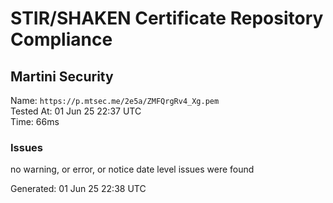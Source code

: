 # STIR/SHAKEN Certificate Repository Compliance

## Martini Security

Name: `https://p.mtsec.me/2e5a/ZMFQrgRv4_Xg.pem`\
Tested At: 01 Jun 25 22:37 UTC\
Time: 66ms

### Issues

no warning, or error, or notice date level issues were found

Generated: 01 Jun 25 22:38 UTC